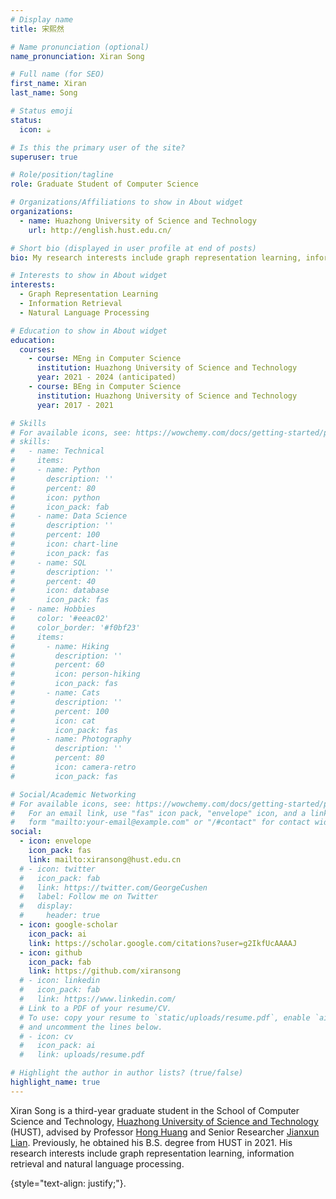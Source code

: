 ```yaml
---
# Display name
title: 宋熙然

# Name pronunciation (optional)
name_pronunciation: Xiran Song

# Full name (for SEO)
first_name: Xiran
last_name: Song

# Status emoji
status:
  icon: ☕️

# Is this the primary user of the site?
superuser: true

# Role/position/tagline
role: Graduate Student of Computer Science

# Organizations/Affiliations to show in About widget
organizations:
  - name: Huazhong University of Science and Technology
    url: http://english.hust.edu.cn/

# Short bio (displayed in user profile at end of posts)
bio: My research interests include graph representation learning, information retrieval and natural language processing. 

# Interests to show in About widget
interests:
  - Graph Representation Learning
  - Information Retrieval
  - Natural Language Processing

# Education to show in About widget
education:
  courses:
    - course: MEng in Computer Science
      institution: Huazhong University of Science and Technology
      year: 2021 - 2024 (anticipated)
    - course: BEng in Computer Science
      institution: Huazhong University of Science and Technology
      year: 2017 - 2021

# Skills
# For available icons, see: https://wowchemy.com/docs/getting-started/page-builder/#icons
# skills:
#   - name: Technical
#     items:
#     - name: Python
#       description: ''
#       percent: 80
#       icon: python
#       icon_pack: fab
#     - name: Data Science
#       description: ''
#       percent: 100
#       icon: chart-line
#       icon_pack: fas
#     - name: SQL
#       description: ''
#       percent: 40
#       icon: database
#       icon_pack: fas
#   - name: Hobbies
#     color: '#eeac02'
#     color_border: '#f0bf23'
#     items:
#       - name: Hiking
#         description: ''
#         percent: 60
#         icon: person-hiking
#         icon_pack: fas
#       - name: Cats
#         description: ''
#         percent: 100
#         icon: cat
#         icon_pack: fas
#       - name: Photography
#         description: ''
#         percent: 80
#         icon: camera-retro
#         icon_pack: fas

# Social/Academic Networking
# For available icons, see: https://wowchemy.com/docs/getting-started/page-builder/#icons
#   For an email link, use "fas" icon pack, "envelope" icon, and a link in the
#   form "mailto:your-email@example.com" or "/#contact" for contact widget.
social:
  - icon: envelope
    icon_pack: fas
    link: mailto:xiransong@hust.edu.cn
  # - icon: twitter
  #   icon_pack: fab
  #   link: https://twitter.com/GeorgeCushen
  #   label: Follow me on Twitter
  #   display:
  #     header: true
  - icon: google-scholar
    icon_pack: ai
    link: https://scholar.google.com/citations?user=g2IkfUcAAAAJ
  - icon: github
    icon_pack: fab
    link: https://github.com/xiransong
  # - icon: linkedin
  #   icon_pack: fab
  #   link: https://www.linkedin.com/
  # Link to a PDF of your resume/CV.
  # To use: copy your resume to `static/uploads/resume.pdf`, enable `ai` icons in `params.yaml`,
  # and uncomment the lines below.
  # - icon: cv
  #   icon_pack: ai
  #   link: uploads/resume.pdf

# Highlight the author in author lists? (true/false)
highlight_name: true
---
```


Xiran Song is a third-year graduate student in the School of Computer Science and Technology, [Huazhong University of Science and Technology](http://english.hust.edu.cn/) (HUST), advised by Professor [Hong Huang](http://faculty.hust.edu.cn/honghuang/en/index.htm) and Senior Researcher [Jianxun Lian](https://www.microsoft.com/en-us/research/people/jialia/). 
Previously, he obtained his B.S. degree from HUST in 2021. His research interests include graph representation learning, information retrieval and natural language processing. 

{style="text-align: justify;"}.
